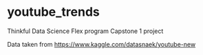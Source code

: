 # youtube_trends
Thinkful Data Science Flex program Capstone 1 project

Data taken from https://www.kaggle.com/datasnaek/youtube-new
